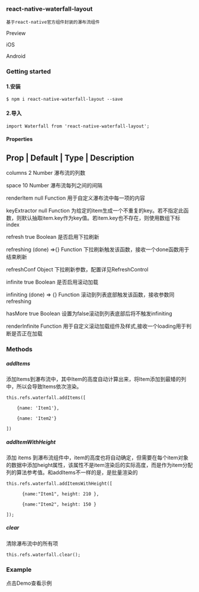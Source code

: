 ### react-native-waterfall-layout
```
基于react-native官方组件封装的瀑布流组件
```
Preview

iOS


Android
### Getting started
#### 1.安装
```
$ npm i react-native-waterfall-layout --save
```
#### 2.导入
```
import Waterfall from 'react-native-waterfall-layout';
```

#### Properties
Prop             |   Default      |     Type         |       Description
------------------------------------------------------------------------
columns             2                 Number           瀑布流的列数

space                10                Number           瀑布流每列之间的间隔

renderItem        null              Function          用于自定义瀑布流中每一项的内容

keyExtractor     null               Function          为给定的item生成一个不重复的key。若不指定此函数，则默认抽取item.key作为key值。若item.key也不存在，则使用数组下标index

refresh             true               Boolean         是否启用下拉刷新

refreshing        (done) =>{}    Function        下拉刷新触发该函数，接收一个done函数用于结束刷新

refreshConf                            Object  下拉刷新参数，配置详见RefreshControl

infinite              true                Boolean        是否启用滚动加载

infiniting          (done) => {}    Function        滚动到列表底部触发该函数，接收参数同refreshing

hasMore           true               Boolean        设置为false滚动到列表底部后将不触发infiniting

renderInfinite                         Function       用于自定义滚动加载组件及样式,接收一个loading用于判断是否正在加载



### Methods
##### addItems

添加Items到瀑布流中，其中Item的高度自动计算出来，将Item添加到最矮的列中，所以会导致Items依次渲染。
```
this.refs.waterfall.addItems([

    {name: 'Item1'}, 

    {name: 'Item2'}

])
```
##### addItemWithHeight

添加 items 到瀑布流组件中，item的高度也将自动确定，但需要在每个item对象的数据中添加height属性，该属性不是item渲染后的实际高度，而是作为item分配列的算法参考值。和addItems不一样的是，是批量渲染的
```
this.refs.waterfall.addItemsWithHeight([

      {name:"Item1", height: 210 },

      {name:"Item2", height: 150 }

]);
```
##### clear

清除瀑布流中的所有项
```
this.refs.waterfall.clear();
```


### Example
点击Demo查看示例
